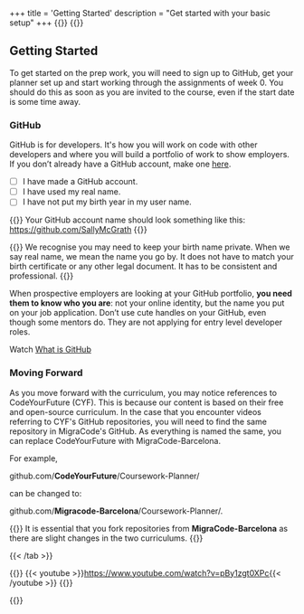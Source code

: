 +++
title = 'Getting Started'
description = "Get started with your basic setup"
+++
{{<tabs name="prep">}}
{{<tab name="Getting Started">}}

## Getting Started

To get started on the prep work, you will need to sign up to GitHub, get your planner set up and start working through the assignments of week 0. You should do this as soon as you are invited to the course, even if the start date is some time away.

### GitHub

GitHub is for developers. It's how you will work on code with other developers and where you will build a portfolio of work to show employers. If you don’t already have a GitHub account, make one [here](https://github.com/signup).

- [ ] I have made a GitHub account.
- [ ] I have used my real name.
- [ ] I have not put my birth year in my user name.

{{<note type="tip" title="Use your name">}}
Your GitHub account name should look something like this: https://github.com/SallyMcGrath
{{</note>}}

{{<note type="info" title="Real Name" >}}
We recognise you may need to keep your birth name private. When we say real name, we mean the name you go by. It does not have to match your birth certificate or any other legal document. It has to be consistent and professional.
{{</note>}}

When prospective employers are looking at your GitHub portfolio, **you need them to know who you are**: not your online identity, but the name you put on your job application. Don’t use cute handles on your GitHub, even though some mentors do. They are not applying for entry level developer roles.

Watch [What is GitHub](#prep-1)

### Moving Forward
As you move forward with the curriculum, you may notice references to CodeYourFuture (CYF). This is because our content is based on their free and open-source curriculum. In the case that you encounter videos referring to CYF's GitHub repositories, you will need to find the same repository in MigraCode's GitHub. As everything is named the same, you can replace CodeYourFuture with MigraCode-Barcelona. 

For example, 

github.com/**CodeYourFuture**/Coursework-Planner/

can be changed to:

github.com/**Migracode-Barcelona**/Coursework-Planner/.

{{<note type="info" title="MigraCode GitHub" >}}
It is essential that you fork repositories from **MigraCode-Barcelona** as there are slight changes in the two curriculums.
{{</note>}}

{{< /tab >}}

{{<tab name="📼 Watch: What is GitHub">}}
{{< youtube >}}https://www.youtube.com/watch?v=pBy1zgt0XPc{{< /youtube >}}
{{</tab>}}

{{</tabs>}}